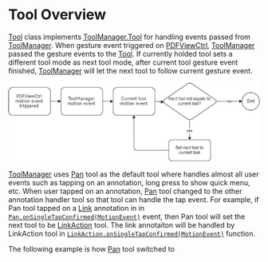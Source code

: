 # Tool Overview

[Tool](http://neon.pdftron.local:8000/www/qliu/android/api/reference/com/pdftron/pdf/tools/Tool.html) class implements [ToolManager.Tool](http://neon.pdftron.local:8000/www/qliu/android/api/reference/com/pdftron/pdf/tools/ToolManager.Tool.html) for handling events passed from [ToolManager](http://neon.pdftron.local:8000/www/qliu/android/api/reference/com/pdftron/pdf/tools/ToolManager.html). When gesture event triggered on [PDFViewCtrl](http://neon.pdftron.local:8000/www/qliu/android/api/reference/com/pdftron/pdf/PDFViewCtrl.html), [ToolManager](http://neon.pdftron.local:8000/www/qliu/android/api/reference/com/pdftron/pdf/tools/ToolManager.html) passed the gesture events to the [Tool](http://neon.pdftron.local:8000/www/qliu/android/api/reference/com/pdftron/pdf/tools/Tool.html). If currently holded tool sets a different tool mode as next tool mode, after current tool gesture event finished, [ToolManager](http://neon.pdftron.local:8000/www/qliu/android/api/reference/com/pdftron/pdf/tools/ToolManager.html) will let the next tool to follow current gesture event.

![tool-flow](./img/tool-flow.png)

[ToolManager](http://neon.pdftron.local:8000/www/qliu/android/api/reference/com/pdftron/pdf/tools/ToolManager.html) uses [Pan](http://neon.pdftron.local:8000/www/qliu/android/api/reference/com/pdftron/pdf/tools/Pan.html) tool as the default tool where handles almost all user events such as tapping on an annotation, long press to show quick menu, etc. When user tapped on an annotation, [Pan](http://neon.pdftron.local:8000/www/qliu/android/api/reference/com/pdftron/pdf/tools/Pan.html) tool changed to the other annotation handler tool so that tool can handle the tap event. For example, if Pan tool tapped on a [Link](https://www.pdftron.com/pdfnet/mobile/docs/Android/pdfnet/javadoc/reference/com/pdftron/pdf/annots/Link.html) annotation in in [`Pan.onSingleTapConfirmed(MotionEvent)`](http://neon.pdftron.local:8000/www/qliu/android/api/reference/com/pdftron/pdf/tools/Pan.html#onSingleTapConfirmed(android.view.MotionEvent)) event, then Pan tool will set the next tool to be [LinkAction](http://neon.pdftron.local:8000/www/qliu/android/api/reference/com/pdftron/pdf/tools/LinkAction.html) tool. The link annotaiton will be handled by LinkAction tool in [`LinkAction.onSingleTapConfirmed(MotionEvent)`](http://neon.pdftron.local:8000/www/qliu/android/api/reference/com/pdftron/pdf/tools/LinkAction.html#onSingleTapConfirmed(android.view.MotionEvent)) function.







The following example is how [Pan](http://neon.pdftron.local:8000/www/qliu/android/api/reference/com/pdftron/pdf/tools/Pan.html) tool switched to 